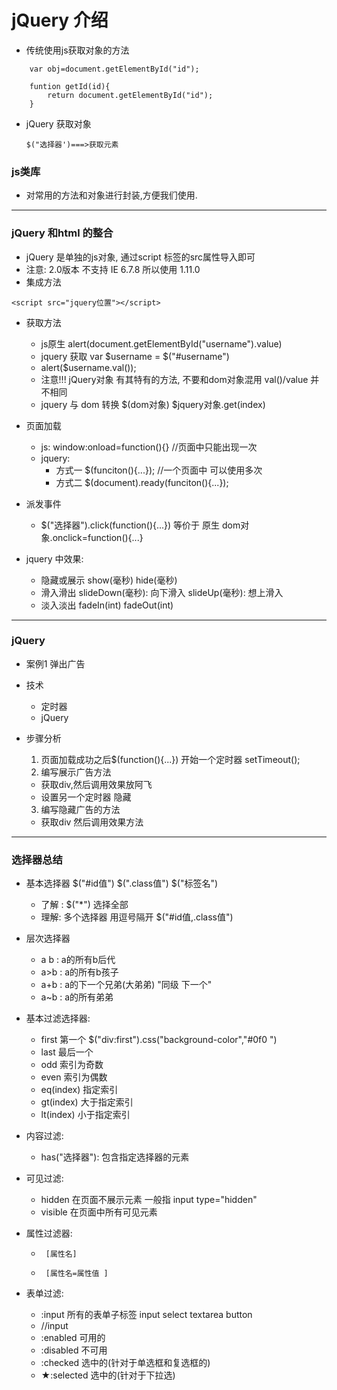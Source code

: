 # jQuery 介绍
- 传统使用js获取对象的方法
```
    var obj=document.getElementById("id");
    
    funtion getId(id){
        return document.getElementById("id");
    }
```
- jQuery 获取对象

    ```
    $("选择器')===>获取元素
    ```

### js类库
- 对常用的方法和对象进行封装,方便我们使用.


---
### jQuery 和html 的整合
- jQuery 是单独的js对象, 通过script 标签的src属性导入即可
- 注意: 2.0版本 不支持 IE 6.7.8   所以使用 1.11.0
- 集成方法
```
<script src="jquery位置"></script>
```
- 获取方法
    - js原生  alert(document.getElementById("username").value)
    - jquery 获取     var $username = $("#username")
    - alert($username.val());
    - 注意!!!  jQuery对象 有其特有的方法, 不要和dom对象混用     val()/value 并不相同
    - jquery 与 dom 转换   $(dom对象)      $jquery对象.get(index)
- 页面加载
    - js:  window:onload=function(){}       //页面中只能出现一次
    - jquery:
        - 方式一   $(funciton(){...});   //一个页面中 可以使用多次
        - 方式二   $(document).ready(funciton(){...});

- 派发事件
    - $("选择器").click(function(){...})   等价于 原生  dom对象.onclick=function(){...}
- jquery 中效果:
    - 隐藏或展示  show(毫秒)  hide(毫秒)
    - 滑入滑出  slideDown(毫秒): 向下滑入  slideUp(毫秒): 想上滑入
    - 淡入淡出   fadeIn(int)  fadeOut(int)
---
### jQuery
- 案例1 弹出广告
- 技术
    - 定时器
    - jQuery
- 步骤分析
  1. 页面加载成功之后$(function(){...}) 开始一个定时器 setTimeout();
  2. 编写展示广告方法
    - 获取div,然后调用效果放阿飞
    - 设置另一个定时器 隐藏

  3. 编写隐藏广告的方法
    - 获取div 然后调用效果方法

---
### 选择器总结
- 基本选择器 $("#id值") $(".class值") $("标签名")
    - 了解 : $("*")  选择全部
    -  理解: 多个选择器 用逗号隔开  $("#id值,.class值")

- 层次选择器
    - a b   : a的所有b后代
    - a>b   : a的所有b孩子
    - a+b   : a的下一个兄弟(大弟弟)  "同级 下一个"
    - a~b   : a的所有弟弟
- 基本过滤选择器:
    - first 第一个  $("div:first").css("background-color","#0f0 ")
    - last 最后一个
    - odd 索引为奇数
    - even 索引为偶数
    - eq(index) 指定索引
    - gt(index) 大于指定索引
    - lt(index) 小于指定索引
- 内容过滤:
    - has("选择器"): 包含指定选择器的元素
- 可见过滤:
    - hidden 在页面不展示元素 一般指 input type="hidden"
    - visible 在页面中所有可见元素
- 属性过滤器:
    -      [属性名]
    -      [属性名=属性值 ]
- 表单过滤:
  	-	:input  所有的表单子标签  input select textarea button
  	-	//input
  	- :enabled   可用的
    - :disabled  不可用
    - :checked 	选中的(针对于单选框和复选框的)
    - ★:selected 	选中的(针对于下拉选)





























